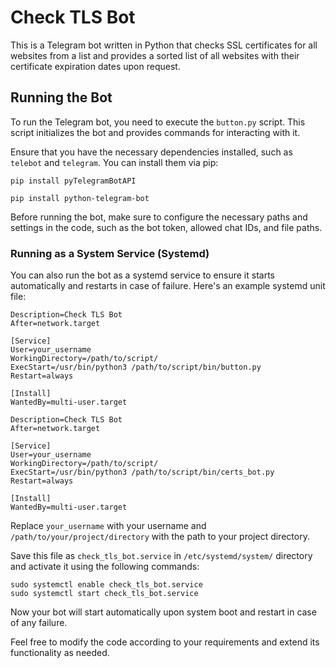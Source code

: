 # Check TLS Bot

This is a Telegram bot written in Python that checks SSL certificates for all websites from a list and provides a sorted list of all websites with their certificate expiration dates upon request.

## Running the Bot

To run the Telegram bot, you need to execute the `button.py` script. This script initializes the bot and provides commands for interacting with it.

Ensure that you have the necessary dependencies installed, such as `telebot` and `telegram`. You can install them via pip:

<code>pip install pyTelegramBotAPI</code>

<code>pip install python-telegram-bot</code>


Before running the bot, make sure to configure the necessary paths and settings in the code, such as the bot token, allowed chat IDs, and file paths.

### Running as a System Service (Systemd)

You can also run the bot as a systemd service to ensure it starts automatically and restarts in case of failure. Here's an example systemd unit file:

```[Unit]
Description=Check TLS Bot
After=network.target

[Service]
User=your_username
WorkingDirectory=/path/to/script/
ExecStart=/usr/bin/python3 /path/to/script/bin/button.py
Restart=always

[Install]
WantedBy=multi-user.target
```

```[Unit]
Description=Check TLS Bot
After=network.target

[Service]
User=your_username
WorkingDirectory=/path/to/script/
ExecStart=/usr/bin/python3 /path/to/script/bin/certs_bot.py
Restart=always

[Install]
WantedBy=multi-user.target
```

Replace `your_username` with your username and `/path/to/your/project/directory` with the path to your project directory.

Save this file as `check_tls_bot.service` in `/etc/systemd/system/` directory and activate it using the following commands:

```sudo systemctl daemon-reload
sudo systemctl enable check_tls_bot.service
sudo systemctl start check_tls_bot.service
```

Now your bot will start automatically upon system boot and restart in case of any failure.

Feel free to modify the code according to your requirements and extend its functionality as needed.
